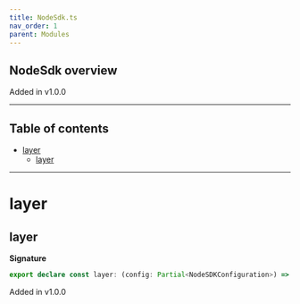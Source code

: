 ```yaml
---
title: NodeSdk.ts
nav_order: 1
parent: Modules
---
```


## NodeSdk overview

Added in v1.0.0

---

<h2 class="text-delta">Table of contents</h2>

- [layer](#layer)
  - [layer](#layer-1)

---

# layer

## layer

**Signature**

```ts
export declare const layer: (config: Partial<NodeSDKConfiguration>) => Layer.Layer<never, never, never>
```

Added in v1.0.0
